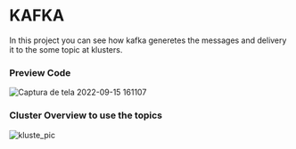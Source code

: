<h1> KAFKA </h1>

<p>In this project you can see how kafka generetes the messages and delivery it to the some topic at klusters.</p>


<h3> Preview Code </h3>

![Captura de tela 2022-09-15 161107](https://user-images.githubusercontent.com/94225931/190489401-cd640cab-f594-43ec-a6a8-e29ec1de883a.jpg)

<h3> Cluster Overview to use the topics </h3>

![kluste_pic](https://user-images.githubusercontent.com/94225931/190489703-b85b4d9e-89f3-4ed6-85e1-0e28b838f194.jpg)
